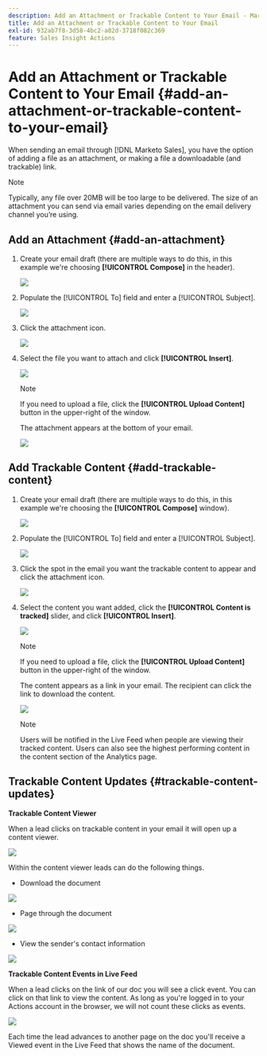 ```yaml
---
description: Add an Attachment or Trackable Content to Your Email - Marketo Docs - Product Documentation
title: Add an Attachment or Trackable Content to Your Email
exl-id: 932ab7f8-3d58-4bc2-a82d-3718f082c369
feature: Sales Insight Actions
---
```

# Add an Attachment or Trackable Content to Your Email {#add-an-attachment-or-trackable-content-to-your-email}

When sending an email through [!DNL Marketo Sales], you have the option of adding a file as an attachment, or making a file a downloadable (and trackable) link.

>[!NOTE]
>
>Typically, any file over 20MB will be too large to be delivered. The size of an attachment you can send via email varies depending on the email delivery channel you’re using.

## Add an Attachment {#add-an-attachment}

1. Create your email draft (there are multiple ways to do this, in this example we're choosing **[!UICONTROL Compose]** in the header).

   ![](assets/add-an-attachment-or-trackable-content-1.png)

1. Populate the [!UICONTROL To] field and enter a [!UICONTROL Subject].

   ![](assets/add-an-attachment-or-trackable-content-2.png)

1. Click the attachment icon.

   ![](assets/add-an-attachment-or-trackable-content-3.png)

1. Select the file you want to attach and click **[!UICONTROL Insert]**.

   ![](assets/add-an-attachment-or-trackable-content-4.png)

   >[!NOTE]
   >
   >If you need to upload a file, click the **[!UICONTROL Upload Content]** button in the upper-right of the window.

   The attachment appears at the bottom of your email.

   ![](assets/add-an-attachment-or-trackable-content-5.png)

## Add Trackable Content {#add-trackable-content}

1. Create your email draft (there are multiple ways to do this, in this example we're choosing the **[!UICONTROL Compose]** window).

   ![](assets/add-an-attachment-or-trackable-content-6.png)

1. Populate the [!UICONTROL To] field and enter a [!UICONTROL Subject].

   ![](assets/add-an-attachment-or-trackable-content-7.png)

1. Click the spot in the email you want the trackable content to appear and click the attachment icon.

   ![](assets/add-an-attachment-or-trackable-content-8.png)

1. Select the content you want added, click the **[!UICONTROL Content is tracked]** slider, and click **[!UICONTROL Insert]**.

   ![](assets/add-an-attachment-or-trackable-content-9.png)

   >[!NOTE]
   >
   >If you need to upload a file, click the **[!UICONTROL Upload Content]** button in the upper-right of the window.

   The content appears as a link in your email. The recipient can click the link to download the content.

   ![](assets/add-an-attachment-or-trackable-content-10.png)

   >[!NOTE]
   >
   >Users will be notified in the Live Feed when people are viewing their tracked content. Users can also see the highest performing content in the content section of the Analytics page.

## Trackable Content Updates {#trackable-content-updates}

**Trackable Content Viewer**

When a lead clicks on trackable content in your email it will open up a content viewer.

![](assets/add-an-attachment-or-trackable-content-11.png)

Within the content viewer leads can do the following things.

* Download the document

![](assets/add-an-attachment-or-trackable-content-12.png)

* Page through the document

![](assets/add-an-attachment-or-trackable-content-13.png)

* View the sender's contact information

![](assets/add-an-attachment-or-trackable-content-14.png)

**Trackable Content Events in Live Feed**

When a lead clicks on the link of our doc you will see a click event. You can click on that link to view the content. As long as you're logged in to your Actions account in the browser, we will not count these clicks as events.

![](assets/add-an-attachment-or-trackable-content-15.png)

Each time the lead advances to another page on the doc you'll receive a Viewed event in the Live Feed that shows the name of the document.
